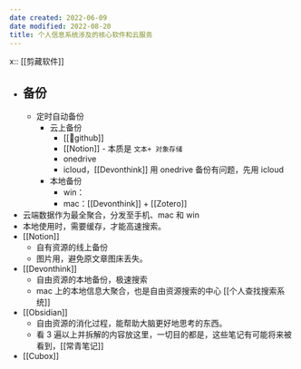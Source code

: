```yaml
---
date created: 2022-06-09
date modified: 2022-08-20
title: 个人信息系统涉及的核心软件和云服务
---
```

x:: [[剪藏软件]]

- ## 备份
	- 定时自动备份
		- 云上备份
			- [[🔗github]]
			- [[Notion]] - 本质是 `文本+ 对象存储`
			- onedrive
			- icloud，[[Devonthink]] 用 onedrive 备份有问题，先用 icloud
		- 本地备份
			- win：
			- mac：[[Devonthink]] + [[Zotero]]
- 云端数据作为最全聚合，分发至手机、mac 和 win
- 本地使用时，需要缓存，才能高速搜索。
- [[Notion]]
	- 自有资源的线上备份
	- 图片用，避免原文章图床丢失。
- [[Devonthink]]
	- 自由资源的本地备份，极速搜索
	- mac 上的本地信息大聚合，也是自由资源搜索的中心 [[个人查找搜索系统]]
- [[Obsidian]]
	- 自由资源的消化过程，能帮助大脑更好地思考的东西。
	- 看 3 遍以上并拆解的内容放这里，一切目的都是，这些笔记有可能将来被看到，[[常青笔记]]
- [[Cubox]]
